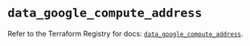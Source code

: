 # `data_google_compute_address`

Refer to the Terraform Registry for docs: [`data_google_compute_address`](https://registry.terraform.io/providers/hashicorp/google/6.42.0/docs/data-sources/compute_address).
